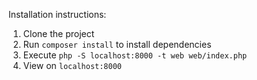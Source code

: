 
Installation instructions:
1. Clone the project
2. Run `composer install` to install dependencies
3. Execute `php -S localhost:8000 -t web web/index.php`
4. View on `localhost:8000`

<!--
Brief:
- Please program your own version of Hacker News (https://news.ycombinator.com/) in the following way:
- Obtain the content using the Hacker News API (https://github.com/HackerNews/API), such that the stories displayed match those shown on the real page:
- Items, comments and related should be taken into account
- Submission actions need not to be taken into account
- To access the API and build the content, use the Silex framework (https://silex.symfony.com/)
- To style the content, use Bootstrap (http://getbootstrap.com/) and adhere to HTML5 standards. The exact design is not important, but it should be functional and responsive, and convey at least as much information as the real page.
- Use Github so that we can see your development process
-->
